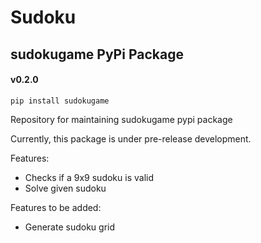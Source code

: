 # Sudoku
## sudokugame PyPi Package
####  v0.2.0

```shell
pip install sudokugame
```

Repository for maintaining sudokugame pypi package


Currently, this package is under pre-release development.

Features:
* Checks if a 9x9 sudoku is valid
* Solve given sudoku

Features to be added:
* Generate sudoku grid


